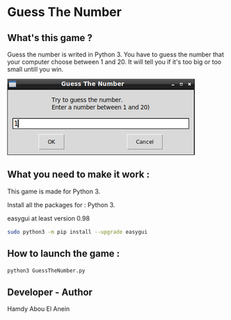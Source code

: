 # Guess The Number

## What's this game ?  

Guess the number is writed in Python 3. You have to guess the number that your computer choose between 1 and 20. It will tell you if it's too big or too small untill you win.


![Screenshot](screenshot.png)




## What you need to make it work :

This game is made for Python 3.  

Install all the packages for : Python 3.  

easygui at least version 0.98  

```sh
sudo python3 -m pip install --upgrade easygui  
```  

## How to launch the game :

```sh
python3 GuessTheNumber.py
```


## Developer - Author

Hamdy Abou El Anein

